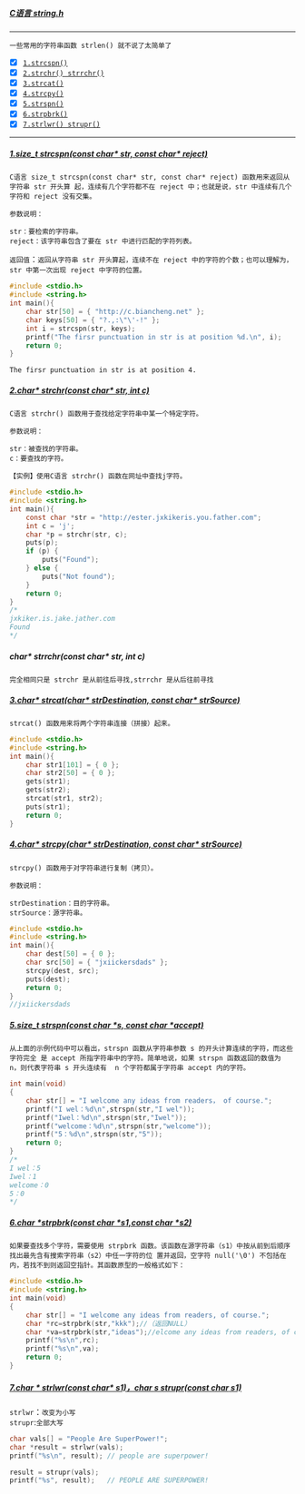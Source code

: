 #####  [C语言 string.h](#top) <b id="top"></b> 
----
`一些常用的字符串函数 strlen() 就不说了太简单了`

- [x] [`1.strcspn()`](#target1)
- [x] [`2.strchr() strrchr()`](#target2)
- [x] [`3.strcat()`](#target3)
- [x] [`4.strcpy()`](#target4)
- [x] [`5.strspn()`](#target5)
- [x] [`6.strpbrk()`](#target6)
- [x] [`7.strlwr() strupr()`](#target7)
 
---
##### [1.size_t strcspn(const char* str, const char* reject)](#top) <b id="target1"></b>
`C语言 size_t strcspn(const char* str, const char* reject) 函数用来返回从字符串 str 开头算
起，连续有几个字符都不在 reject 中；也就是说，str 中连续有几个字符和 reject 没有交集。`

`参数说明：`
```
str：要检索的字符串。
reject：该字符串包含了要在 str 中进行匹配的字符列表。
```

`返回值`：`返回从字符串 str 开头算起，连续不在 reject 中的字符的个数；也可以理解为，str 中第一次出现 reject 中字符的位置。`

```c
#include <stdio.h>
#include <string.h>
int main(){
    char str[50] = { "http://c.biancheng.net" };
    char keys[50] = { "?.,:\"\'-!" };
    int i = strcspn(str, keys);
    printf("The firsr punctuation in str is at position %d.\n", i);
    return 0;
}
```
`The firsr punctuation in str is at position 4.`

##### [2.char* strchr(const char* str, int c)](#top) <b id="target2"></b>
`C语言 strchr() 函数用于查找给定字符串中某一个特定字符。`

`参数说明：`
```
str：被查找的字符串。
c：要查找的字符。
```

`【实例】使用C语言 strchr() 函数在网址中查找j字符。 `
```c
#include <stdio.h>
#include <string.h>
int main(){
    const char *str = "http://ester.jxkikeris.you.father.com";
    int c = 'j';
    char *p = strchr(str, c);
    puts(p);
    if (p) {
        puts("Found");
    } else {
        puts("Not found");
    }
    return 0;
}
/*
jxkiker.is.jake.jather.com
Found
*/
```
##### char* strrchr(const char* str, int c)
`完全相同只是 strchr 是从前往后寻找,strrchr 是从后往前寻找`

##### [3.char* strcat(char* strDestination, const char* strSource)](#top)  <b id="target3"></b>
`strcat() 函数用来将两个字符串连接（拼接）起来。`

```c
#include <stdio.h>
#include <string.h>
int main(){
    char str1[101] = { 0 };
    char str2[50] = { 0 };
    gets(str1);
    gets(str2);
    strcat(str1, str2);
    puts(str1);
    return 0;
}
```


##### [4.char* strcpy(char* strDestination, const char* strSource)](#top)   <b id="target4"></b>
`strcpy() 函数用于对字符串进行复制（拷贝）。`

`参数说明：`
```
strDestination：目的字符串。
strSource：源字符串。
```

```c
#include <stdio.h>
#include <string.h>
int main(){
    char dest[50] = { 0 };
    char src[50] = { "jxiickersdads" };
    strcpy(dest, src);
    puts(dest);
    return 0;
}
//jxiickersdads
```

##### [5.size_t strspn(const char *s, const char *accept)](#top) <b id="target5"></b>
`从上面的示例代码中可以看出，strspn 函数从字符串参数 s 的开头计算连续的字符，而这些字符完全
是 accept 所指字符串中的字符。简单地说，如果 strspn 函数返回的数值为 n，则代表字符串 s 开头连续有 
n 个字符都属于字符串 accept 内的字符。`

```c
int main(void)
{
    char str[] = "I welcome any ideas from readers， of course.";
    printf("I wel：%d\n",strspn(str,"I wel"));
    printf("Iwel：%d\n",strspn(str,"Iwel"));
    printf("welcome：%d\n",strspn(str,"welcome"));
    printf("5：%d\n",strspn(str,"5"));
    return 0;
}
/*
I wel：5
Iwel：1
welcome：0
5：0
*/
```

##### [6.char *strpbrk(const char *s1,const char *s2)](#top) <b id="target6"></b>
`如果要查找多个字符，需要使用 strpbrk 函数。该函数在源字符串（s1）中按从前到后顺序找出最先含有搜索字符串（s2）中任一字符的位
置并返回，空字符 null('\0') 不包括在内，若找不到则返回空指针。其函数原型的一般格式如下：`

```c
#include <stdio.h>
#include <string.h>
int main(void)
{
    char str[] = "I welcome any ideas from readers, of course.";
    char *rc=strpbrk(str,"kkk");//（返回NULL）
    char *va=strpbrk(str,"ideas");//elcome any ideas from readers, of course.
    printf("%s\n",rc);
    printf("%s\n",va);
    return 0;
}
```
##### [7.char * strlwr(const char* s1)，char *s strupr(const char* s1)](#top) <b id="target7"></b>
`strlwr`：`改变为小写`  
`strupr`:`全部大写`  

```c
char vals[] = "People Are SuperPower!";
char *result = strlwr(vals); 
printf("%s\n", result); // people are superpower!

result = strupr(vals); 
printf("%s", result);   // PEOPLE ARE SUPERPOWER!
```
